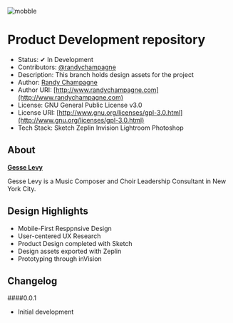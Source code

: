 ![mobble](http://cloud.scott.ee/images/mobble.png)

# Product Development repository

* Status: ✔ In Development
* Contributors: [@randychampagne](http://twitter.com/randychampagne)
* Description: This branch holds design assets for the project
* Author: [Randy Champagne](http://www.randychampagne.com)
* Author URI: [http://www.randychampagne.com](http://www.randychampagne.com)
* License: GNU General Public License v3.0
* License URI: [http://www.gnu.org/licenses/gpl-3.0.html](http://www.gnu.org/licenses/gpl-3.0.html)
* Tech Stack: Sketch Zeplin Invision Lightroom Photoshop

## About

**[Gesse Levy](http://gesselevy.github.io/)**

Gesse Levy is a Music Composer and Choir Leadership Consultant in New York City.


## Design Highlights


* Mobile-First Resppnsive Design
* User-centered UX Research
* Product Design completed with Sketch
* Design assets exported with Zeplin
* Prototyping through inVision



## Changelog

####0.0.1
* Initial development